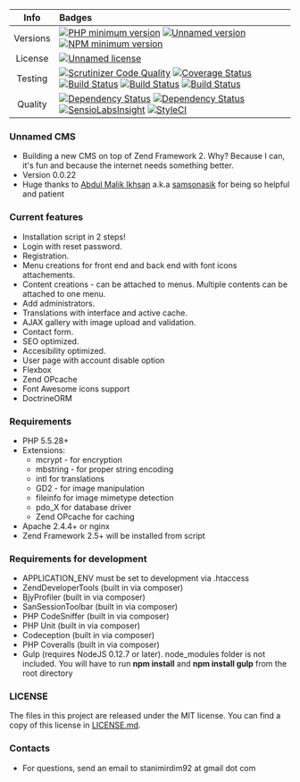 
|   Info  |                                                   Badges                                                                                                                                                                                                                                                                                                                      |
|:-------:|:------------------------------------------------------------------------------------------------------------------------------------------------------------------------------------------------------------------------------------------------------------------------------------------------------------------------------------------------------------------------------|
| Versions | [![PHP minimum version](https://img.shields.io/badge/php-%3E%3D5.5.28-8892BF.svg)](https://php.net/) [![Unnamed version](https://img.shields.io/badge/Unnamed-v0.0.22-brightgreen.svg)](https://bitbucket.org/StanimirDim92/unnamed/overview) [![NPM minimum version](https://img.shields.io/badge/npm-v2.14.3-brightgreen.svg)](https://www.npmjs.com/)                                                                                                                           |
| License | [![Unnamed license](https://img.shields.io/badge/license-MIT-blue.svg)](https://bitbucket.org/StanimirDim92/unnamed/raw/master/LICENSE)                                                                                                                                                                                                                                       |
| Testing | [![Scrutinizer Code Quality](https://scrutinizer-ci.com/g/Stanimirdim92/unnamed/badges/quality-score.png?b=master)](https://scrutinizer-ci.com/g/Stanimirdim92/unnamed/?branch=master) [![Coverage Status](https://coveralls.io/repos/Stanimirdim92/unnamed/badge.svg?branch=master&service=github)](https://coveralls.io/github/Stanimirdim92/unnamed?branch=master) [![Build Status](https://scrutinizer-ci.com/g/Stanimirdim92/unnamed/badges/build.png?b=master)](https://scrutinizer-ci.com/g/Stanimirdim92/unnamed/build-status/master) [![Build Status](https://travis-ci.org/Stanimirdim92/unnamed.svg)](https://travis-ci.org/Stanimirdim92/unnamed) [![Build Status](https://semaphoreci.com/api/v1/projects/9d3d2d3a-9692-4f73-ae2d-643fbdf256d6/596060/badge.svg)](https://semaphoreci.com/stanimir/unnamed)                                                                                                                                                                                                           |
| Quality | [![Dependency Status](https://www.versioneye.com/user/projects/5638c2d2e935640017000385/badge.svg?style=flat)](https://www.versioneye.com/user/projects/5638c2d2e935640017000385) [![Dependency Status](https://www.versioneye.com/user/projects/5638c359e93564001a00036f/badge.svg?style=flat)](https://www.versioneye.com/user/projects/5638c359e93564001a00036f) [![SensioLabsInsight](https://insight.sensiolabs.com/projects/dbe0fb70-00d3-49ca-99b8-90dfcf688c2b/mini.png)](https://insight.sensiolabs.com/projects/dbe0fb70-00d3-49ca-99b8-90dfcf688c2b) [![StyleCI](https://styleci.io/repos/45452188/shield)](https://styleci.io/repos/45452188) |

### Unnamed CMS ###

* Building a new CMS on top of Zend Framework 2. Why? Because I can, it's fun and because the internet needs something better.
* Version 0.0.22
* Huge thanks to [Abdul Malik Ikhsan](https://samsonasik.wordpress.com/) a.k.a [samsonasik](https://twitter.com/samsonasik?lang=en) for being so helpful and patient

### Current features ###

* Installation script in 2 steps!
* Login with reset password.
* Registration.
* Menu creations for front end and back end with font icons attachements.
* Content creations - can be attached to menus. Multiple contents can be attached to one menu.
* Add administrators.
* Translations with interface and active cache.
* AJAX gallery with image upload and validation.
* Contact form.
* SEO optimized.
* Accesibility optimized.
* User page with account disable option
* Flexbox
* Zend OPcache
* Font Awesome icons support
* DoctrineORM

### Requirements ###

* PHP 5.5.28+
* Extensions:
    - mcrypt - for encryption
    - mbstring - for proper string encoding
    - intl for translations
    - GD2 - for image manipulation
    - fileinfo for image mimetype detection
    - pdo_X for database driver
    - Zend OPcache for caching
* Apache 2.4.4+ or nginx
* Zend Framework 2.5+ will be installed from script

### Requirements for development ###

* APPLICATION_ENV must be set to development via .htaccess
* ZendDeveloperTools (built in via composer)
* BjyProfiler (built in via composer)
* SanSessionToolbar (built in via composer)
* PHP CodeSniffer (built in via composer)
* PHP Unit (built in via composer)
* Codeception (built in via composer)
* PHP Coveralls (built in via composer)
* Gulp (requires NodeJS 0.12.7 or later). node_modules folder is not included. You will have to run **npm install** and **npm install gulp** from the root directory

### LICENSE ###

The files in this project are released under the MIT license. You can find a copy of this license in [LICENSE.md](https://bitbucket.org/StanimirDim92/unnamed/raw/master/LICENSE).

### Contacts ###

* For questions, send an email to stanimirdim92 at gmail dot com
